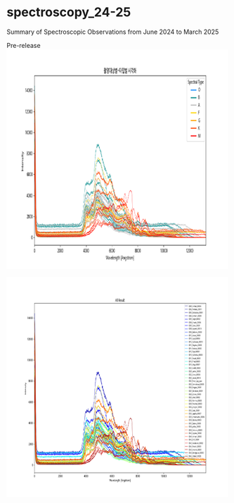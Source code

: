 # spectroscopy_24-25


Summary of Spectroscopic Observations from June 2024 to March 2025

Pre-release
<img src="spec_plot/all_spectrum_as_type_wave.png" width="1200" height="500">


<img src="spec_plot/all_spectrum4.png" width="1200" height="500">
